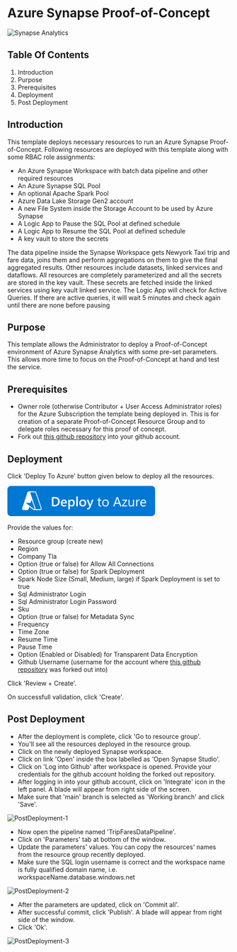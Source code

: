 # Azure Synapse Proof-of-Concept

![Synapse Analytics](https://raw.githubusercontent.com/Azure/azure-synapse-consumption-play/main/images/synapse1.png)

## Table Of Contents

1. Introduction
2. Purpose
3. Prerequisites
4. Deployment
5. Post Deployment

## Introduction

This template deploys necessary resources to run an Azure Synapse Proof-of-Concept. 
Following resources are deployed with this template along with some RBAC role assignments:

- An Azure Synapse Workspace with batch data pipeline and other required resources
- An Azure Synapse SQL Pool
- An optional Apache Spark Pool
- Azure Data Lake Storage Gen2 account
- A new File System inside the Storage Account to be used by Azure Synapse
- A Logic App to Pause the SQL Pool at defined schedule
- A Logic App to Resume the SQL Pool at defined schedule
- A key vault to store the secrets

The data pipeline inside the Synapse Workspace gets Newyork Taxi trip and fare data, joins them and perform aggregations on them to give the final aggregated results. Other resources include datasets, linked services and dataflows. All resources are completely parameterized and all the secrets are stored in the key vault. These secrets are fetched inside the linked services using key vault linked service. The Logic App will check for Active Queries. If there are active queries, it will wait 5 minutes and check again until there are none before pausing

## Purpose

This template allows the Administrator to deploy a Proof-of-Concept environment of Azure Synapse Analytics with some pre-set parameters. This allows more time to focus on the Proof-of-Concept at hand and test the service.

## Prerequisites

- Owner role (otherwise Contributor + User Access Administrator roles) for the Azure Subscription the template being deployed in. This is for creation of a separate Proof-of-Concept Resource Group and to delegate roles necessary for this proof of concept.
- Fork out [this github repository](https://github.com/Azure/azure-synapse-consumption-play) into your github account.

## Deployment
Click 'Deploy To Azure' button given below to deploy all the resources. 

[![Deploy To Azure](https://raw.githubusercontent.com/Azure/azure-quickstart-templates/master/1-CONTRIBUTION-GUIDE/images/deploytoazure.svg?sanitize=true)](https://portal.azure.com/#create/Microsoft.Template/uri/https%3A%2F%2Fraw.githubusercontent.com%2FAzure%2Fazure-synapse-consumption-play%2Fmain%2Fazuredeploy.json)

Provide the values for:

- Resource group (create new)
- Region
- Company Tla
- Option (true or false) for Allow All Connections
- Option (true or false) for Spark Deployment
- Spark Node Size (Small, Medium, large) if Spark Deployment is set to true
- Sql Administrator Login
- Sql Administrator Login Password
- Sku
- Option (true or false) for Metadata Sync
- Frequency
- Time Zone
- Resume Time
- Pause Time
- Option (Enabled or Disabled) for Transparent Data Encryption
- Github Username (username for the account where [this github repository](https://github.com/Azure/azure-synapse-consumption-play) was forked out into)

Click 'Review + Create'.

On successfull validation, click 'Create'.

## Post Deployment

- After the deployment is complete, click 'Go to resource group'.
- You'll see all the resources deployed in the resource group.
- Click on the newly deployed Synapse workspace.
- Click on link 'Open' inside the box labelled as 'Open Synapse Studio'.
- Click on 'Log into Github' after workspace is opened. Provide your credentials for the github account holding the forked out repository.
- After logging in into your github account, click on 'Integrate' icon in the left panel. A blade will appear from right side of the screen.
- Make sure that 'main' branch is selected as 'Working branch' and click 'Save'.

![PostDeployment-1](https://raw.githubusercontent.com/Azure/azure-synapse-consumption-play/main/images/1.gif)

- Now open the pipeline named 'TripFaresDataPipeline'.
- Click on 'Parameters' tab at bottom of the window.
- Update the parameters' values. You can copy the resources' names from the resource group recently deployed.
- Make sure the SQL login username is correct and the workspace name is fully qualified domain name, i.e. workspaceName.database.windows.net

![PostDeployment-2](https://raw.githubusercontent.com/Azure/azure-synapse-consumption-play/main/images/2.gif)

- After the parameters are updated, click on 'Commit all'.
- After successful commit, click 'Publish'. A blade will appear from right side of the window.
- Click 'Ok'.

![PostDeployment-3](https://raw.githubusercontent.com/Azure/azure-synapse-consumption-play/main/images/3.gif)
